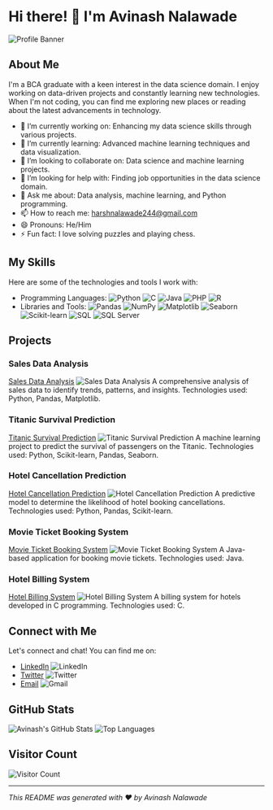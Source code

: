 # Hi there! 👋 I'm Avinash Nalawade

![Profile Banner](path_to_your_image)

## About Me
I'm a BCA graduate with a keen interest in the data science domain. I enjoy working on data-driven projects and constantly learning new technologies. When I'm not coding, you can find me exploring new places or reading about the latest advancements in technology.

- 🔭 I’m currently working on: Enhancing my data science skills through various projects.
- 🌱 I’m currently learning: Advanced machine learning techniques and data visualization.
- 👯 I’m looking to collaborate on: Data science and machine learning projects.
- 🤔 I’m looking for help with: Finding job opportunities in the data science domain.
- 💬 Ask me about: Data analysis, machine learning, and Python programming.
- 📫 How to reach me: harshnalawade244@gmail.com
- 😄 Pronouns: He/Him
- ⚡ Fun fact: I love solving puzzles and playing chess.

## My Skills
Here are some of the technologies and tools I work with:

- Programming Languages: ![Python](https://img.shields.io/badge/-Python-3776AB?style=flat-square&logo=python&logoColor=white) ![C](https://img.shields.io/badge/-C-A8B9CC?style=flat-square&logo=c&logoColor=white) ![Java](https://img.shields.io/badge/-Java-007396?style=flat-square&logo=java&logoColor=white) ![PHP](https://img.shields.io/badge/-PHP-777BB4?style=flat-square&logo=php&logoColor=white) ![R](https://img.shields.io/badge/-R-276DC3?style=flat-square&logo=r&logoColor=white)
- Libraries and Tools: ![Pandas](https://img.shields.io/badge/-Pandas-150458?style=flat-square&logo=pandas&logoColor=white) ![NumPy](https://img.shields.io/badge/-NumPy-013243?style=flat-square&logo=numpy&logoColor=white) ![Matplotlib](https://img.shields.io/badge/-Matplotlib-000000?style=flat-square&logo=plotly&logoColor=white) ![Seaborn](https://img.shields.io/badge/-Seaborn-3776AB?style=flat-square&logo=python&logoColor=white) ![Scikit-learn](https://img.shields.io/badge/-Scikit--learn-F7931E?style=flat-square&logo=scikit-learn&logoColor=white) ![SQL](https://img.shields.io/badge/-SQL-4479A1?style=flat-square&logo=sql&logoColor=white) ![SQL Server](https://img.shields.io/badge/-SQL_Server-CC2927?style=flat-square&logo=microsoft-sql-server&logoColor=white)

## Projects
### Sales Data Analysis
[Sales Data Analysis](link_to_project)
![Sales Data Analysis](path_to_project_image)
A comprehensive analysis of sales data to identify trends, patterns, and insights. Technologies used: Python, Pandas, Matplotlib.

### Titanic Survival Prediction
[Titanic Survival Prediction](link_to_project)
![Titanic Survival Prediction](path_to_project_image)
A machine learning project to predict the survival of passengers on the Titanic. Technologies used: Python, Scikit-learn, Pandas, Seaborn.

### Hotel Cancellation Prediction
[Hotel Cancellation Prediction](link_to_project)
![Hotel Cancellation Prediction](path_to_project_image)
A predictive model to determine the likelihood of hotel booking cancellations. Technologies used: Python, Pandas, Scikit-learn.

### Movie Ticket Booking System
[Movie Ticket Booking System](link_to_project)
![Movie Ticket Booking System](path_to_project_image)
A Java-based application for booking movie tickets. Technologies used: Java.

### Hotel Billing System
[Hotel Billing System](link_to_project)
![Hotel Billing System](path_to_project_image)
A billing system for hotels developed in C programming. Technologies used: C.

## Connect with Me
Let's connect and chat! You can find me on:

- [LinkedIn](link_to_linkedin) ![LinkedIn](https://img.shields.io/badge/-LinkedIn-0077B5?style=flat-square&logo=linkedin&logoColor=white)
- [Twitter](link_to_twitter) ![Twitter](https://img.shields.io/badge/-Twitter-1DA1F2?style=flat-square&logo=twitter&logoColor=white)
- [Email](mailto:harshnalawade244@gmail.com) ![Gmail](https://img.shields.io/badge/-Gmail-D14836?style=flat-square&logo=gmail&logoColor=white)

## GitHub Stats
![Avinash's GitHub Stats](https://github-readme-stats.vercel.app/api?username=your_github_username&show_icons=true&theme=radical)
![Top Languages](https://github-readme-stats.vercel.app/api/top-langs/?username=your_github_username&layout=compact&theme=radical)

## Visitor Count
![Visitor Count](https://profile-counter.glitch.me/your_github_username/count.svg)

---

*This README was generated with ❤️ by Avinash Nalawade*
